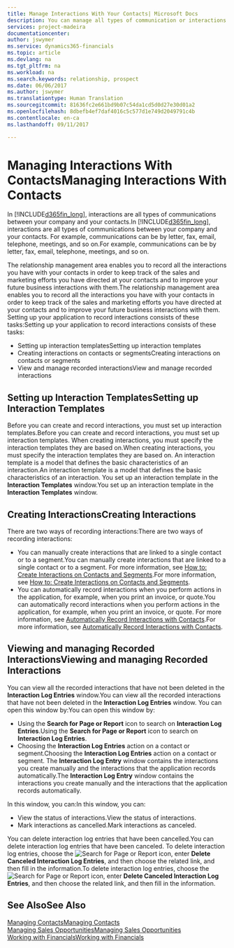 ```yaml
---
title: Manage Interactions With Your Contacts| Microsoft Docs
description: You can manage all types of communication or interactions between your company and your contacts, for example, letters, phone calls, meetings, and so on.
services: project-madeira
documentationcenter: 
author: jswymer
ms.service: dynamics365-financials
ms.topic: article
ms.devlang: na
ms.tgt_pltfrm: na
ms.workload: na
ms.search.keywords: relationship, prospect
ms.date: 06/06/2017
ms.author: jswymer
ms.translationtype: Human Translation
ms.sourcegitcommit: 81636fc2e661bd9b07c54da1cd5d0d27e30d01a2
ms.openlocfilehash: 8dbefb4ef7daf4016c5c577d1e749d2049791c4b
ms.contentlocale: en-ca
ms.lasthandoff: 09/11/2017

---
```

# <a name="managing-interactions-with-contacts"></a><span data-ttu-id="643d6-103">Managing Interactions With Contacts</span><span class="sxs-lookup"><span data-stu-id="643d6-103">Managing Interactions With Contacts</span></span>
<span data-ttu-id="643d6-104">In [!INCLUDE[d365fin_long](includes/d365fin_long_md.md)], interactions are all types of communications between your company and your contacts.</span><span class="sxs-lookup"><span data-stu-id="643d6-104">In [!INCLUDE[d365fin_long](includes/d365fin_long_md.md)], interactions are all types of communications between your company and your contacts.</span></span> <span data-ttu-id="643d6-105">For example, communications can be by letter, fax, email, telephone, meetings, and so on.</span><span class="sxs-lookup"><span data-stu-id="643d6-105">For example, communications can be by letter, fax, email, telephone, meetings, and so on.</span></span>

<span data-ttu-id="643d6-106">The relationship management area enables you to record all the interactions you have with your contacts in order to keep track of the sales and marketing efforts you have directed at your contacts and to improve your future business interactions with them.</span><span class="sxs-lookup"><span data-stu-id="643d6-106">The relationship management area enables you to record all the interactions you have with your contacts in order to keep track of the sales and marketing efforts you have directed at your contacts and to improve your future business interactions with them.</span></span> <span data-ttu-id="643d6-107">Setting up your application to record interactions consists of these tasks:</span><span class="sxs-lookup"><span data-stu-id="643d6-107">Setting up your application to record interactions consists of these tasks:</span></span>

* <span data-ttu-id="643d6-108">Setting up interaction templates</span><span class="sxs-lookup"><span data-stu-id="643d6-108">Setting up interaction templates</span></span>  
* <span data-ttu-id="643d6-109">Creating interactions on contacts or segments</span><span class="sxs-lookup"><span data-stu-id="643d6-109">Creating interactions on contacts or segments</span></span>  
* <span data-ttu-id="643d6-110">View and manage recorded interactions</span><span class="sxs-lookup"><span data-stu-id="643d6-110">View and manage recorded interactions</span></span>  

##  <a name="setting-up-interaction-templates"></a><span data-ttu-id="643d6-111">Setting up Interaction Templates</span><span class="sxs-lookup"><span data-stu-id="643d6-111">Setting up Interaction Templates</span></span>
<span data-ttu-id="643d6-112">Before you can create and record interactions, you must set up interaction templates.</span><span class="sxs-lookup"><span data-stu-id="643d6-112">Before you can create and record interactions, you must set up interaction templates.</span></span> <span data-ttu-id="643d6-113">When creating interactions, you must specify the interaction templates they are based on.</span><span class="sxs-lookup"><span data-stu-id="643d6-113">When creating interactions, you must specify the interaction templates they are based on.</span></span> <span data-ttu-id="643d6-114">An interaction template is a model that defines the basic characteristics of an interaction.</span><span class="sxs-lookup"><span data-stu-id="643d6-114">An interaction template is a model that defines the basic characteristics of an interaction.</span></span>
<span data-ttu-id="643d6-115">You set up an interaction template in the **Interaction Templates** window.</span><span class="sxs-lookup"><span data-stu-id="643d6-115">You set up an interaction template in the **Interaction Templates** window.</span></span>  

## <a name="creating-interactions"></a><span data-ttu-id="643d6-116">Creating Interactions</span><span class="sxs-lookup"><span data-stu-id="643d6-116">Creating Interactions</span></span>
<span data-ttu-id="643d6-117">There are two ways of recording interactions:</span><span class="sxs-lookup"><span data-stu-id="643d6-117">There are two ways of recording interactions:</span></span>

* <span data-ttu-id="643d6-118">You can manually create interactions that are linked to a single contact or to a segment.</span><span class="sxs-lookup"><span data-stu-id="643d6-118">You can manually create interactions that are linked to a single contact or to a segment.</span></span> <span data-ttu-id="643d6-119">For more information, see [How to: Create Interactions on Contacts and Segments](marketing-how-create-interactions.md).</span><span class="sxs-lookup"><span data-stu-id="643d6-119">For more information, see [How to: Create Interactions on Contacts and Segments](marketing-how-create-interactions.md).</span></span>  
* <span data-ttu-id="643d6-120">You can automatically record interactions when you perform actions in the application, for example, when you print an invoice, or quote.</span><span class="sxs-lookup"><span data-stu-id="643d6-120">You can automatically record interactions when you perform actions in the application, for example, when you print an invoice, or quote.</span></span> <span data-ttu-id="643d6-121">For more information, see [Automatically Record Interactions with Contacts](marketing-auto-record-interactions.md).</span><span class="sxs-lookup"><span data-stu-id="643d6-121">For more information, see [Automatically Record Interactions with Contacts](marketing-auto-record-interactions.md).</span></span>

## <a name="viewing-and-managing-recorded-interactions"></a><span data-ttu-id="643d6-122">Viewing and managing Recorded Interactions</span><span class="sxs-lookup"><span data-stu-id="643d6-122">Viewing and managing Recorded Interactions</span></span>
<span data-ttu-id="643d6-123">You can view all the recorded interactions that have not been deleted in the **Interaction Log Entries** window.</span><span class="sxs-lookup"><span data-stu-id="643d6-123">You can view all the recorded interactions that have not been deleted in the **Interaction Log Entries** window.</span></span> <span data-ttu-id="643d6-124">You can open this window by:</span><span class="sxs-lookup"><span data-stu-id="643d6-124">You can open this window by:</span></span>

* <span data-ttu-id="643d6-125">Using the **Search for Page or Report** icon to search on **Interaction Log Entries**.</span><span class="sxs-lookup"><span data-stu-id="643d6-125">Using the **Search for Page or Report** icon to search on **Interaction Log Entries**.</span></span>
* <span data-ttu-id="643d6-126">Choosing the **Interaction Log Entries** action on a contact or segment.</span><span class="sxs-lookup"><span data-stu-id="643d6-126">Choosing the **Interaction Log Entries** action on a contact or segment.</span></span>
  <span data-ttu-id="643d6-127">The **Interaction Log Entry** window contains the interactions you create manually and the interactions that the application records automatically.</span><span class="sxs-lookup"><span data-stu-id="643d6-127">The **Interaction Log Entry** window contains the interactions you create manually and the interactions that the application records automatically.</span></span>

<span data-ttu-id="643d6-128">In this window, you can:</span><span class="sxs-lookup"><span data-stu-id="643d6-128">In this window, you can:</span></span>

* <span data-ttu-id="643d6-129">View the status of interactions.</span><span class="sxs-lookup"><span data-stu-id="643d6-129">View the status of interactions.</span></span>
* <span data-ttu-id="643d6-130">Mark interactions as cancelled.</span><span class="sxs-lookup"><span data-stu-id="643d6-130">Mark interactions as canceled.</span></span>

<span data-ttu-id="643d6-131">You can delete interaction log entries that have been cancelled.</span><span class="sxs-lookup"><span data-stu-id="643d6-131">You can delete interaction log entries that have been canceled.</span></span> <span data-ttu-id="643d6-132">To delete interaction log entries, choose the ![Search for Page or Report](media/ui-search/search_small.png "Search for Page or Report icon") icon, enter **Delete Canceled Interaction Log Entries**, and then choose the related link, and then fill in the information.</span><span class="sxs-lookup"><span data-stu-id="643d6-132">To delete interaction log entries, choose the ![Search for Page or Report](media/ui-search/search_small.png "Search for Page or Report icon") icon, enter **Delete Canceled Interaction Log Entries**, and then choose the related link, and then fill in the information.</span></span>

## <a name="see-also"></a><span data-ttu-id="643d6-133">See Also</span><span class="sxs-lookup"><span data-stu-id="643d6-133">See Also</span></span>
[<span data-ttu-id="643d6-134">Managing Contacts</span><span class="sxs-lookup"><span data-stu-id="643d6-134">Managing Contacts</span></span>](marketing-contacts.md)  
[<span data-ttu-id="643d6-135">Managing Sales Opportunities</span><span class="sxs-lookup"><span data-stu-id="643d6-135">Managing Sales Opportunities</span></span>](marketing-manage-sales-opportunities.md)  
[<span data-ttu-id="643d6-136">Working with Financials</span><span class="sxs-lookup"><span data-stu-id="643d6-136">Working with Financials</span></span>](ui-work-product.md)  


